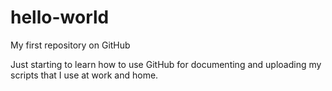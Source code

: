 # hello-world
My first repository on GitHub

Just starting to learn how to use GitHub for documenting and uploading my scripts that I use at work and home.
